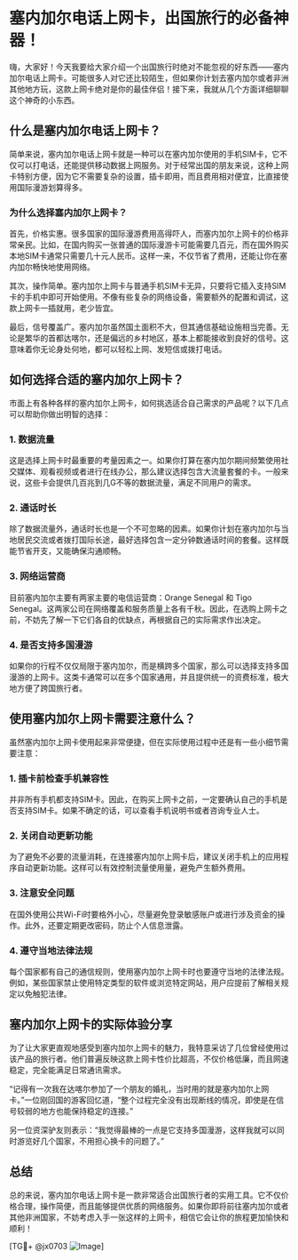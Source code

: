 # 塞内加尔电话上网卡，出国旅行的必备神器！

嗨，大家好！今天我要给大家介绍一个出国旅行时绝对不能忽视的好东西——塞内加尔电话上网卡。可能很多人对它还比较陌生，但如果你计划去塞内加尔或者非洲其他地方玩，这款上网卡绝对是你的最佳伴侣！接下来，我就从几个方面详细聊聊这个神奇的小东西。

## 什么是塞内加尔电话上网卡？

简单来说，塞内加尔电话上网卡就是一种可以在塞内加尔使用的手机SIM卡，它不仅可以打电话，还能提供移动数据上网服务。对于经常出国的朋友来说，这种上网卡特别方便，因为它不需要复杂的设置，插卡即用，而且费用相对便宜，比直接使用国际漫游划算得多。

### 为什么选择塞内加尔上网卡？

首先，价格实惠。很多国家的国际漫游费用高得吓人，而塞内加尔上网卡的价格非常亲民。比如，在国内购买一张普通的国际漫游卡可能需要几百元，而在国外购买本地SIM卡通常只需要几十元人民币。这样一来，不仅节省了费用，还能让你在塞内加尔畅快地使用网络。

其次，操作简单。塞内加尔上网卡与普通手机SIM卡无异，只要将它插入支持SIM卡的手机中即可开始使用。不像有些复杂的网络设备，需要额外的配置和调试，这款上网卡一插就用，老少皆宜。

最后，信号覆盖广。塞内加尔虽然国土面积不大，但其通信基础设施相当完善。无论是繁华的首都达喀尔，还是偏远的乡村地区，基本上都能接收到良好的信号。这意味着你无论身处何地，都可以轻松上网、发短信或拨打电话。

## 如何选择合适的塞内加尔上网卡？

市面上有各种各样的塞内加尔上网卡，如何挑选适合自己需求的产品呢？以下几点可以帮助你做出明智的选择：

### 1. 数据流量

这是选择上网卡时最重要的考量因素之一。如果你打算在塞内加尔期间频繁使用社交媒体、观看视频或者进行在线办公，那么建议选择包含大流量套餐的卡。一般来说，这些卡会提供几百兆到几G不等的数据流量，满足不同用户的需求。

### 2. 通话时长

除了数据流量外，通话时长也是一个不可忽略的因素。如果你计划在塞内加尔与当地居民交流或者拨打国际长途，最好选择包含一定分钟数通话时间的套餐。这样既能节省开支，又能确保沟通顺畅。

### 3. 网络运营商

目前塞内加尔主要有两家主要的电信运营商：Orange Senegal 和 Tigo Senegal。这两家公司在网络覆盖和服务质量上各有千秋。因此，在选购上网卡之前，不妨先了解一下它们各自的优缺点，再根据自己的实际需求作出决定。

### 4. 是否支持多国漫游

如果你的行程不仅仅局限于塞内加尔，而是横跨多个国家，那么可以选择支持多国漫游的上网卡。这类卡通常可以在多个国家通用，并且提供统一的资费标准，极大地方便了跨国旅行者。

## 使用塞内加尔上网卡需要注意什么？

虽然塞内加尔上网卡使用起来非常便捷，但在实际使用过程中还是有一些小细节需要注意：

### 1. 插卡前检查手机兼容性

并非所有手机都支持SIM卡。因此，在购买上网卡之前，一定要确认自己的手机是否支持SIM卡。如果不确定的话，可以查看手机说明书或者咨询专业人士。

### 2. 关闭自动更新功能

为了避免不必要的流量消耗，在连接塞内加尔上网卡后，建议关闭手机上的应用程序自动更新功能。这样可以有效控制流量使用量，避免产生额外费用。

### 3. 注意安全问题

在国外使用公共Wi-Fi时要格外小心，尽量避免登录敏感账户或进行涉及资金的操作。此外，还要定期更改密码，防止个人信息泄露。

### 4. 遵守当地法律法规

每个国家都有自己的通信规则，使用塞内加尔上网卡时也要遵守当地的法律法规。例如，某些国家禁止使用特定类型的软件或浏览特定网站，用户应提前了解相关规定以免触犯法律。

## 塞内加尔上网卡的实际体验分享

为了让大家更直观地感受到塞内加尔上网卡的魅力，我特意采访了几位曾经使用过该产品的旅行者。他们普遍反映这款上网卡性价比超高，不仅价格低廉，而且网速稳定，完全能满足日常通讯需求。

“记得有一次我在达喀尔参加了一个朋友的婚礼，当时用的就是塞内加尔上网卡。”一位刚回国的游客回忆道，“整个过程完全没有出现断线的情况，即使是在信号较弱的地方也能保持稳定的连接。”

另一位资深驴友则表示：“我觉得最棒的一点是它支持多国漫游，这样我就可以同时游览好几个国家，不用担心换卡的问题了。”

## 总结

总的来说，塞内加尔电话上网卡是一款非常适合出国旅行者的实用工具。它不仅价格合理，操作简便，而且能够提供优质的网络服务。如果你即将前往塞内加尔或者其他非洲国家，不妨考虑入手一张这样的上网卡，相信它会让你的旅程更加愉快和顺利！

[TG💪+ @jx0703 ![Image](https://github.com/user-attachments/assets/dbca1d08-cadb-493c-b0ec-ad6f7a83f270)]